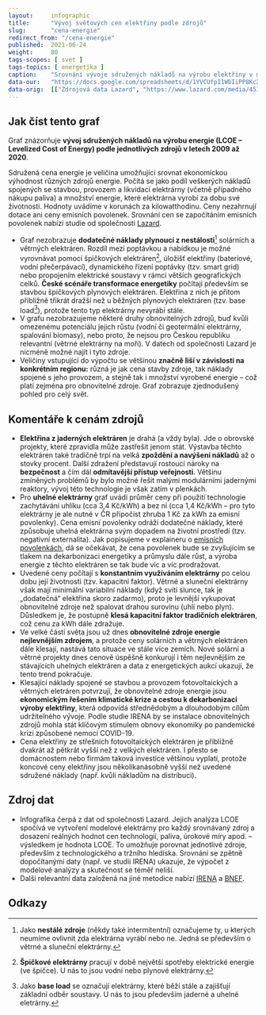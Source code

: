 ```yaml
---
layout:     infographic
title:      "Vývoj světových cen elektřiny podle zdrojů"
slug:       "cena-energie"
redirect_from: "/cena-energie"
published:  2021-06-24
weight:     80
tags-scopes: [ svet ]
tags-topics: [ energetika ]
caption:    "Srovnání vývoje sdružených nákladů na výrobu elektřiny v modelových velkých elektrárnách (tzv. utility-scale) od roku 2009 do roku 2020, především z hlediska technologií a trhu. Do ceny nejsou započteny dotace, ceny emisních povolenek ani náklady spojené s vyrovnáním nestálosti zdrojů. V grafu jsou zobrazeny obnovitelné zdroje, které mají v České republice největší potenciál rozvoje."
data-our:   "https://docs.google.com/spreadsheets/d/1YVCUfpI1WbIiPP8Kc2np3IFYlVQnyNeB3IvJqPdTrns"
data-orig:  [["Zdrojová data Lazard", "https://www.lazard.com/media/451419/lazards-levelized-cost-of-energy-version-140.pdf"]]
---
```


## Jak číst tento graf

Graf znázorňuje **vývoj sdružených nákladů na výrobu energie (LCOE – Levelized Cost of Energy) podle jednotlivých zdrojů v letech  2009 až 2020**.

Sdružená cena energie je veličina umožňující srovnat ekonomickou výhodnost různých zdrojů energie. Počítá se jako podíl veškerých nákladů spojených se stavbou, provozem a likvidací elektrárny (včetně případného nákupu paliva) a množství energie, které elektrárna vyrobí za dobu své životnosti. Hodnoty uvádíme v korunách za kilowatthodinu. Ceny nezahrnují dotace ani ceny emisních povolenek. Srovnání cen se započítáním emisních povolenek nabízí studie od společnosti [Lazard](https://www.lazard.com/media/451419/lazards-levelized-cost-of-energy-version-140.pdf).

- Graf nezobrazuje **dodatečné náklady plynoucí z nestálosti**[^1] solárních a větrných elektráren. Rozdíl mezi poptávkou a nabídkou je možné vyrovnávat pomocí špičkových elektráren[^2], úložišť elektřiny (bateriové, vodní přečerpávací), dynamického řízení poptávky (tzv. smart grid) nebo propojením elektrické soustavy v rámci větších geografických celků. **České scénáře transformace energetiky** počítají především se stavbou špičkových plynových elektráren. Elektřina z nich  je přitom přibližně třikrát dražší než u běžných plynových elektráren (tzv. base load[^3]), protože tento typ elektrárny nevyrábí stále.
- V grafu nezobrazujeme některé druhy obnovitelných zdrojů, buď kvůli omezenému potenciálu jejich růstu (vodní či geotermální elektrárny, spalování biomasy), nebo proto, že nejsou pro Českou republiku relevantní (větrné elektrárny na moři). V datech od společnosti Lazard je nicméně možné najít i tyto zdroje.
- Veličiny vstupující do výpočtu se většinou **značně liší v závislosti na konkrétním regionu:** různá je jak cena stavby zdroje, tak náklady spojené s jeho provozem, a stejně tak i množství vyrobené energie – což platí zejména pro obnovitelné zdroje. Graf zobrazuje zjednodušený pohled pro celý svět.

## Komentáře k cenám zdrojů

- **Elektřina z jaderných elektráren** je drahá (a vždy byla). Jde o obrovské projekty, které zpravidla může zastřešit jenom stát. Výstavba  těchto elektráren také tradičně trpí na velká **zpoždění a navýšení nákladů** až o stovky procent. Další zdražení představují rostoucí nároky na **bezpečnost** a čím dál **odmítavější přístup veřejnosti**. Většinu zmíněných problémů by bylo možné řešit malými modulárními jadernými reaktory, vývoj této technologie je však zatím v plenkách.
- Pro **uhelné elektrárny** graf uvádí průměr ceny při použití technologie zachytávání uhlíku (cca 3,4 Kč/kWh) a bez ní (cca 1,4 Kč/kWh – pro tyto elektrárny je ale nutné v ČR připočíst zhruba 1 Kč za kWh za emisní povolenky). Cena emisní povolenky odráží dodatečné náklady, které způsobuje uhelná elektrárna svým dopadem na životní prostředí (tzv. negativní externalita). Jak popisujeme v explaineru o [emisních povolenkách](https://faktaoklimatu.cz/explainery/emisni-povolenky-ets), dá se očekávat, že cena povolenek bude se zvyšujícím se tlakem na dekarbonizaci energetiky a průmyslu dále růst, a výroba energie z těchto elektráren se tak bude víc a víc prodražovat.
- Uvedené ceny počítají s **konstantním využíváním elektrárny** po celou dobu její životnosti (tzv. kapacitní faktor). Větrné a sluneční elektrárny však mají minimální variabilní náklady (když svítí slunce, tak je „dodatečná“ elektřina skoro zadarmo), proto je levnější vykupovat obnovitelné zdroje než spalovat drahou surovinu (uhlí nebo plyn). Důsledkem je, že postupně **klesá kapacitní faktor tradičních elektráren**, což cenu za kWh dále zdražuje.
- Ve velké části světa jsou už dnes **obnovitelné zdroje energie nejlevnějším zdrojem**, a protože ceny solárních a větrných elektráren dále klesají, nastává tato situace ve stále více zemích.
Nové solární a větrné projekty dnes cenově úspěšně konkurují i těm nejlevnějším ze stávajících uhelných elektráren a data z energetických aukcí ukazují, že tento trend pokračuje.
- Klesající náklady spojené se stavbou a provozem fotovoltaických a větrných eletráren potvrzují, že obnovitelné zdroje energie jsou **ekonomickým řešením klimatické krize a cestou k dekarbonizaci výroby elektřiny**, která odpovídá střednědobým a dlouhodobým cílům udržitelného vývoje.
Podle studie IRENA by se instalace obnovitelných zdrojů mohla stát klíčovým stimulem obnovy ekonomiky po pandemické krizi způsobené nemocí COVID-19.
- Cena elektřiny ze střešních fotovoltaických elektráren je přibližně dvakrát až pětkrát vyšší než z velkých elektráren. I přesto se domácnostem nebo firmám taková investice většinou vyplatí, protože koncové ceny elektřiny jsou několikanásobně vyšší než uvedené sdružené náklady (např. kvůli nákladům na distribuci).

## Zdroj dat

- Infografika čerpá z dat od společnosti Lazard. Jejich analýza LCOE spočívá ve vytvoření modelové elektrárny pro každý srovnávaný zdroj a dosazení reálných hodnot cen technologií, paliva, úrokové míry apod.  – výsledkem je hodnota LCOE. To umožňuje porovnat jednotlivé zdroje, především z technologického a tržního hlediska. Srovnání se zpětně dopočítanými daty (např. ve studii IRENA) ukazuje, že výpočet z modelové analýzy a skutečnost se téměř neliší.
- Další relevantní data založená na jiné metodice nabízí [IRENA](https://www.irena.org/-/media/Files/IRENA/Agency/Publication/2020/Jun/IRENA_Power_Generation_Costs_2019.pdf) a [BNEF](https://assets.bbhub.io/professional/sites/24/BNEF-2021-Executive-Factbook.pdf).

## Odkazy

[^1]: Jako **nestálé zdroje** (někdy také intermitentní) označujeme ty, u kterých neumíme ovlivnit zda elektrárna vyrábí nebo ne. Jedná se především o větrné a sluneční elektrárny.
[^2]: **Špičkové elektrárny** pracují v době největší spotřeby elektrické energie (ve špičce). U nás to jsou vodní nebo plynové elektrárny. 
[^3]: Jako **base load** se označují elektrárny, které běží stále a zajišťují základní odběr soustavy. U nás to jsou především jaderné a uhelné eletrárny.
